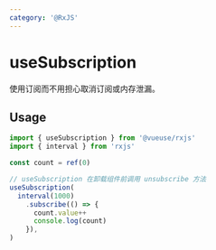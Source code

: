 ```yaml
---
category: '@RxJS'
---
```


# useSubscription

使用订阅而不用担心取消订阅或内存泄漏。


## Usage

```ts
import { useSubscription } from '@vueuse/rxjs'
import { interval } from 'rxjs'

const count = ref(0)

// useSubscription 在卸载组件前调用 unsubscribe 方法
useSubscription(
  interval(1000)
    .subscribe(() => {
      count.value++
      console.log(count)
    }),
)
```
